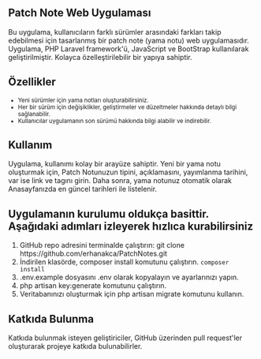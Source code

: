 ## Patch Note Web Uygulaması  
Bu uygulama, kullanıcıların farklı sürümler arasındaki farkları takip edebilmesi için tasarlanmış bir patch note (yama notu) web uygulamasıdır. Uygulama, PHP Laravel framework'ü, JavaScript ve BootStrap kullanılarak geliştirilmiştir. Kolayca özelleştirilebilir bir yapıya sahiptir.

## Özellikler   
<ul style="font-size: smaller;">
  <li>Yeni sürümler için yama notları oluşturabilirsiniz.</li>
  <li>Her bir sürüm için değişiklikler, geliştirmeler ve düzeltmeler hakkında detaylı bilgi sağlanabilir.</li>
  <li>Kullanıcılar uygulamanın son sürümü hakkında bilgi alabilir ve indirebilir.</li>
</ul>    

## Kullanım
Uygulama, kullanımı kolay bir arayüze sahiptir. Yeni bir yama notu oluşturmak için, Patch Notunuzun tipini, açıklamasını, yayımlanma tarihini, var ise link ve tagını girin. Daha sonra, yama notunuz otomatik olarak Anasayfanızda en güncel tarihleri ile listelenir.

## Uygulamanın kurulumu oldukça basittir. Aşağıdaki adımları izleyerek hızlıca kurabilirsiniz
<ol>  
  <li>GitHub repo adresini terminalde çalıştırın: git clone https://github.com/erhanakca/PatchNotes.git</li>
  <li>İndirilen klasörde, composer install komutunu çalıştırın. <code>composer install</code></li>
  <li>.env.example dosyasını .env olarak kopyalayın ve ayarlarınızı yapın.</li>
  <li>php artisan key:generate komutunu çalıştırın.</li>
  <li>Veritabanınızı oluşturmak için php artisan migrate komutunu kullanın.</li>
</ol>

## Katkıda Bulunma
Katkıda bulunmak isteyen geliştiriciler, GitHub üzerinden pull request'ler oluşturarak projeye katkıda bulunabilirler.
